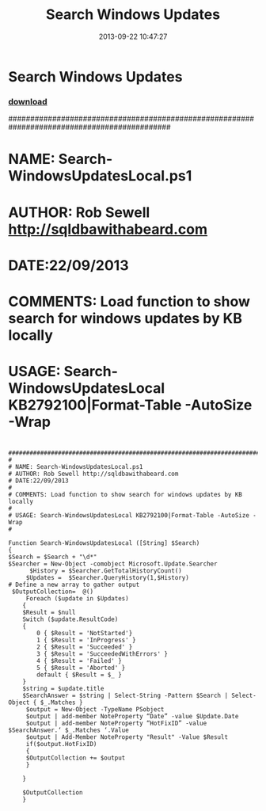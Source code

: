 ﻿---
pid:            4482
parent:         0
children:       
poster:         Rob Sewell
title:          Search Windows Updates
date:           2013-09-22 10:47:27
description:    #############################################################################################
#
# NAME: Search-WindowsUpdatesLocal.ps1
# AUTHOR: Rob Sewell http://sqldbawithabeard.com
# DATE:22/09/2013
#
# COMMENTS: Load function to show search for windows updates by KB locally
#
# USAGE: Search-WindowsUpdatesLocal KB2792100|Format-Table -AutoSize -Wrap
#  
format:         posh
---

# Search Windows Updates

### [download](4482.ps1)  

#############################################################################################
#
# NAME: Search-WindowsUpdatesLocal.ps1
# AUTHOR: Rob Sewell http://sqldbawithabeard.com
# DATE:22/09/2013
#
# COMMENTS: Load function to show search for windows updates by KB locally
#
# USAGE: Search-WindowsUpdatesLocal KB2792100|Format-Table -AutoSize -Wrap
#  

```posh
#############################################################################################
#
# NAME: Search-WindowsUpdatesLocal.ps1
# AUTHOR: Rob Sewell http://sqldbawithabeard.com
# DATE:22/09/2013
#
# COMMENTS: Load function to show search for windows updates by KB locally
#
# USAGE: Search-WindowsUpdatesLocal KB2792100|Format-Table -AutoSize -Wrap
#    

Function Search-WindowsUpdatesLocal ([String] $Search)
{
$Search = $Search + "\d*" 
$Searcher = New-Object -comobject Microsoft.Update.Searcher
      $History = $Searcher.GetTotalHistoryCount()
     $Updates =  $Searcher.QueryHistory(1,$History)
# Define a new array to gather output
 $OutputCollection=  @()
     Foreach ($update in $Updates)
    {
    $Result = $null
    Switch ($update.ResultCode)
    {
        0 { $Result = 'NotStarted'}
        1 { $Result = 'InProgress' }
        2 { $Result = 'Succeeded' }
        3 { $Result = 'SucceededWithErrors' }
        4 { $Result = 'Failed' }
        5 { $Result = 'Aborted' }
        default { $Result = $_ }
    }
    $string = $update.title
    $SearchAnswer = $string | Select-String -Pattern $Search | Select-Object { $_.Matches } 
     $output = New-Object -TypeName PSobject
     $output | add-member NoteProperty “Date” -value $Update.Date
     $output | add-member NoteProperty “HotFixID” -value $SearchAnswer.‘ $_.Matches ‘.Value
     $output | Add-Member NoteProperty "Result" -Value $Result
     if($output.HotFixID)
     {
     $OutputCollection += $output
     }
 
    }

    $OutputCollection
    }

```
